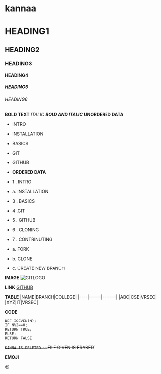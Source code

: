 # kannaa
# HEADING1
## HEADING2
### HEADING3
#### HEADING4
##### HEADING5
###### HEADING6
**BOLD TEXT**
*ITALIC*
***BOLD AND ITALIC***
**UNORDERED DATA**
- INTRO
- INSTALLATION 
- BASICS
- GIT
- GITHUB


- **ORDERED DATA**
- 1 . INTRO   
-   a. INSTALLATION  
- 3 . BASICS  
- 4 .GIT  
- 5 . GITHUB  
- 6 . CLONING   
- 7 . CONTRINUTING   
-    a. FORK  
-    b. CLONE    
-    c. CREATE NEW BRANCH 





**IMAGE**
![GITLOGO](https://wallpapercave.com/wp/wp2116174.jpg)


**LINK**
[GITHUB](HTTP://GITHUB.COM/)


**TABLE**
|NAME|BRANCH|COLLEGE|
|----|------|-------|
|ABC|CSE|VRSEC|
|XYZ|IT|VRSEC|



**CODE**
```
DEF ISEVEN(N);
IF N%2==0;
RETURN TRUE;
ELSE:
RETURN FALSE
```
~~`KANNA IS DELETED
~~`FILE GIVEN IS ERASED~~`

**EMOJI**

:heart_eyes:


